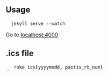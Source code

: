 ## Usage 

```shell
  jekyll serve --watch
```

Go to [localhost:4000](http://localhost:4000)

## .ics file

```shell
   rake ics[yyyymmdd, pastis_rb_num]
``
